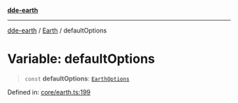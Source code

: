 [**dde-earth**](../../../../README.md)

***

[dde-earth](../../../../globals.md) / [Earth](../README.md) / defaultOptions

# Variable: defaultOptions

> `const` **defaultOptions**: [`EarthOptions`](../type-aliases/EarthOptions.md)

Defined in: [core/earth.ts:199](https://github.com/dde-platform/dde-earth/blob/71bf8cd183d78890e103803e0d8bb92050729fda/packages/dde-earth/src/core/earth.ts#L199)
